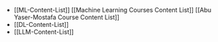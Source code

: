 * [[ML-Content-List]]
	[[Machine Learning Courses Content List]]
		[[Abu Yaser-Mostafa Course Content List]]
* [[DL-Content-List]]
* [[LLM-Content-List]]
